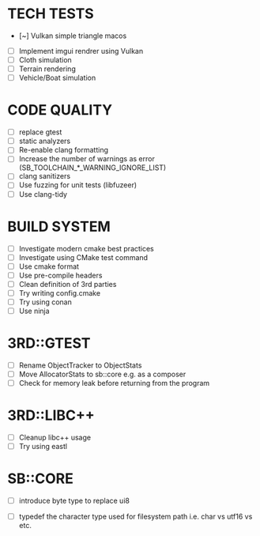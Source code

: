 # TECH TESTS

- [~] Vulkan simple triangle macos
- [ ] Implement imgui rendrer using Vulkan
- [ ] Cloth simulation
- [ ] Terrain rendering
- [ ] Vehicle/Boat simulation

# CODE QUALITY

- [ ] replace gtest
- [ ] static analyzers
- [ ] Re-enable clang formatting
- [ ] Increase the number of warnings as error (SB_TOOLCHAIN_*_WARNING_IGNORE_LIST)
- [ ] clang sanitizers
- [ ] Use fuzzing for unit tests (libfuzeer)
- [ ] Use clang-tidy

# BUILD SYSTEM

- [ ] Investigate modern cmake best practices
- [ ] Investigate using CMake test command
- [ ] Use cmake format
- [ ] Use pre-compile headers
- [ ] Clean definition of 3rd parties
- [ ] Try writing config.cmake 
- [ ] Try using conan
- [ ] Use ninja

# 3RD::GTEST

- [ ] Rename ObjectTracker to ObjectStats
- [ ] Move AllocatorStats to sb::core e.g. as a composer
- [ ] Check for memory leak before returning from the program

# 3RD::LIBC++

- [ ] Cleanup libc++ usage
- [ ] Try using eastl

# SB::CORE

- [ ] introduce byte type to replace ui8
- [ ] typedef the character type used for filesystem path i.e. char vs utf16 vs etc.

